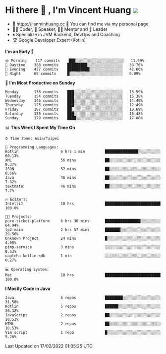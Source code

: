 # Hi there 👋 , I'm Vincent Huang ![](https://komarev.com/ghpvc/?username=Jian-Min-Huang)
- 💎 https://jianminhuang.cc 🙋 You can find me via my personal page
- 👨‍💻 Coder, 🎤 Speaker, 👨‍🏫 Mentor and 🚀 Leader
- ♠️ Specialize in JVM Backend, DevOps and Coaching
- 🏆 Google Developer Expert (Kotlin)

<!--START_SECTION:waka-->
**I'm an Early 🐤** 

```text
🌞 Morning    117 commits    ███░░░░░░░░░░░░░░░░░░░░░░   11.69% 
🌆 Daytime    388 commits    █████████░░░░░░░░░░░░░░░░   38.76% 
🌃 Evening    427 commits    ██████████░░░░░░░░░░░░░░░   42.66% 
🌙 Night      69 commits     █░░░░░░░░░░░░░░░░░░░░░░░░   6.89%

```
📅 **I'm Most Productive on Sunday** 

```text
Monday       136 commits    ███░░░░░░░░░░░░░░░░░░░░░░   13.59% 
Tuesday      154 commits    ███░░░░░░░░░░░░░░░░░░░░░░   15.38% 
Wednesday    145 commits    ███░░░░░░░░░░░░░░░░░░░░░░   14.49% 
Thursday     125 commits    ███░░░░░░░░░░░░░░░░░░░░░░   12.49% 
Friday       107 commits    ██░░░░░░░░░░░░░░░░░░░░░░░   10.69% 
Saturday     155 commits    ███░░░░░░░░░░░░░░░░░░░░░░   15.48% 
Sunday       179 commits    ████░░░░░░░░░░░░░░░░░░░░░   17.88%

```


📊 **This Week I Spent My Time On** 

```text
⌚︎ Time Zone: Asia/Taipei

💬 Programming Languages: 
Kotlin                   6 hrs 1 min         ███████████████░░░░░░░░░░   60.13% 
XML                      56 mins             ██░░░░░░░░░░░░░░░░░░░░░░░   9.37% 
JSON                     52 mins             ██░░░░░░░░░░░░░░░░░░░░░░░   8.66% 
Java                     46 mins             ██░░░░░░░░░░░░░░░░░░░░░░░   7.82% 
textmate                 46 mins             ██░░░░░░░░░░░░░░░░░░░░░░░   7.7%

🔥 Editors: 
IntelliJ                 10 hrs              █████████████████████████   100.0%

🐱‍💻 Projects: 
pure-ticket-platform     6 hrs 30 mins       ████████████████░░░░░░░░░   64.94% 
tp2-main                 2 hrs 57 mins       ███████░░░░░░░░░░░░░░░░░░   29.56% 
Unknown Project          24 mins             █░░░░░░░░░░░░░░░░░░░░░░░░   4.08% 
pimp-service             3 mins              ░░░░░░░░░░░░░░░░░░░░░░░░░   0.63% 
captcha-kotlin-sdk       1 min               ░░░░░░░░░░░░░░░░░░░░░░░░░   0.27%

💻 Operating System: 
Mac                      10 hrs              █████████████████████████   100.0%

```

**I Mostly Code in Java** 

```text
Java                     6 repos             ████████░░░░░░░░░░░░░░░░░   31.58% 
Kotlin                   5 repos             ██████░░░░░░░░░░░░░░░░░░░   26.32% 
JavaScript               2 repos             ██░░░░░░░░░░░░░░░░░░░░░░░   10.53% 
HTML                     2 repos             ██░░░░░░░░░░░░░░░░░░░░░░░   10.53% 
Vim script               1 repo              █░░░░░░░░░░░░░░░░░░░░░░░░   5.26%

```



 Last Updated on 17/02/2022 01:05:25 UTC
<!--END_SECTION:waka-->
